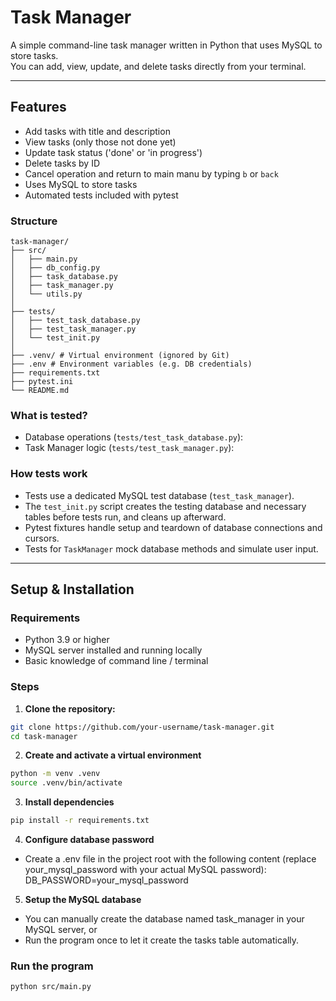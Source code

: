 # Task Manager

A simple command-line task manager written in Python that uses MySQL to store tasks.  
You can add, view, update, and delete tasks directly from your terminal.


---

## Features

- Add tasks with title and description  
- View tasks (only those not done yet)  
- Update task status ('done' or 'in progress')  
- Delete tasks by ID  
- Cancel operation and return to main manu by typing `b` or `back`  
- Uses MySQL to store tasks  
- Automated tests included with pytest

### Structure

```
task-manager/
├── src/
│   ├── main.py 
│   ├── db_config.py
│   ├── task_database.py
│   ├── task_manager.py
│   └── utils.py
│
├── tests/
│   ├── test_task_database.py
│   ├── test_task_manager.py
│   └── test_init.py
│
├── .venv/ # Virtual environment (ignored by Git)
├── .env # Environment variables (e.g. DB credentials)
├── requirements.txt
├── pytest.ini
└── README.md
```

### What is tested?

- Database operations (`tests/test_task_database.py`):
- Task Manager logic (`tests/test_task_manager.py`):

### How tests work
- Tests use a dedicated MySQL test database (`test_task_manager`).  
- The `test_init.py` script creates the testing database and necessary tables before tests run, and cleans up afterward.  
- Pytest fixtures handle setup and teardown of database connections and cursors.  
- Tests for `TaskManager` mock database methods and simulate user input.  

---

## Setup & Installation

### Requirements

- Python 3.9 or higher  
- MySQL server installed and running locally  
- Basic knowledge of command line / terminal  

### Steps

1. **Clone the repository:**
```bash
git clone https://github.com/your-username/task-manager.git
cd task-manager
```

2. **Create and activate a virtual environment**
```bash
python -m venv .venv
source .venv/bin/activate
```

3. **Install dependencies**
```bash
pip install -r requirements.txt
```

4. **Configure database password**
- Create a .env file in the project root with the following content (replace your_mysql_password with your actual MySQL password): DB_PASSWORD=your_mysql_password

5. **Setup the MySQL database**
- You can manually create the database named task_manager in your MySQL server, or
- Run the program once to let it create the tasks table automatically.

### Run the program
```bash
python src/main.py
```
